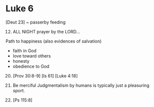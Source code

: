 # Luke 6


[Deut 23] ~ passerby feeding


12) ALL NIGHT prayer by the LORD...


Path to happiness (also evidences of salvation)
- faith in God
- love toward others
- honesty
- obedience to God


20) [Prov 30:8-9]
[Is 61] [Luke 4:18]


36) Be merciful
Judgmentalism by humans is typically just a pleasuring sport.


46) [Ps 115:8]
